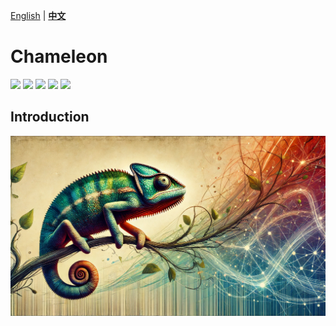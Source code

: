 [English](./README.md) | **[中文](./README_tw.md)**

# Chameleon

<p align="left">
    <a href="./LICENSE"><img src="https://img.shields.io/badge/license-Apache%202-dfd.svg"></a>
    <a href=""><img src="https://img.shields.io/badge/python-3.10+-aff.svg"></a>
    <a href="https://github.com/DocsaidLab/Chameleon/releases"><img src="https://img.shields.io/github/v/release/DocsaidLab/Chameleon?color=ffa"></a>
    <a href="https://pypi.org/project/chameleon_docsaid/"><img src="https://img.shields.io/pypi/v/chameleon_docsaid.svg"></a>
    <a href="https://pypi.org/project/chameleon_docsaid/"><img src="https://img.shields.io/pypi/dm/chameleon_docsaid?color=9cf"></a>
</p>

## Introduction

![title](https://raw.githubusercontent.com/DocsaidLab/Chameleon/refs/heads/main/docs/title.webp)
